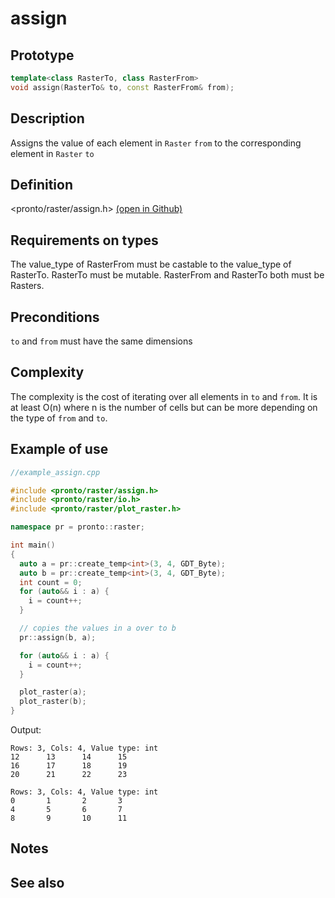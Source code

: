 # assign 

## Prototype
```cpp
template<class RasterTo, class RasterFrom>
void assign(RasterTo& to, const RasterFrom& from);
```

## Description
Assigns the value of each element in `Raster` `from` to the corresponding element in `Raster` `to`

## Definition
<pronto/raster/assign.h> [(open in Github)](https://github.com/ahhz/raster/blob/master/include/pronto/raster/assign.h)

## Requirements on types
The value_type of RasterFrom must be castable to the value_type of RasterTo. RasterTo must be mutable. RasterFrom and RasterTo both must be Rasters.

## Preconditions
`to` and `from` must have the same dimensions

## Complexity
The complexity is the cost of iterating over all elements in `to` and `from`. It is at least O(n) where n is the number of cells but can be more depending on the type of `from` and `to`. 

## Example of use
```cpp
//example_assign.cpp

#include <pronto/raster/assign.h>
#include <pronto/raster/io.h>
#include <pronto/raster/plot_raster.h>

namespace pr = pronto::raster;

int main()
{
  auto a = pr::create_temp<int>(3, 4, GDT_Byte);
  auto b = pr::create_temp<int>(3, 4, GDT_Byte);
  int count = 0;
  for (auto&& i : a) {
    i = count++;
  }

  // copies the values in a over to b
  pr::assign(b, a);

  for (auto&& i : a) {
    i = count++;
  }

  plot_raster(a);
  plot_raster(b);
}
```
Output:
```
Rows: 3, Cols: 4, Value type: int
12      13      14      15
16      17      18      19
20      21      22      23

Rows: 3, Cols: 4, Value type: int
0       1       2       3
4       5       6       7
8       9       10      11
```

## Notes

## See also

